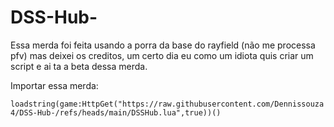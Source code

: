 # DSS-Hub-

Essa merda foi feita usando a porra da base do rayfield (não me processa pfv) mas deixei os creditos,
um certo dia eu como um idiota quis criar um script e ai ta a beta dessa merda.

Importar essa merda:

``` loadstring(game:HttpGet("https://raw.githubusercontent.com/Dennissouza4/DSS-Hub-/refs/heads/main/DSSHub.lua",true))() ```
